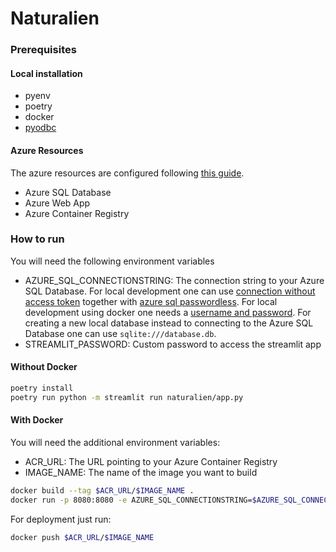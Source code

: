 # Naturalien

### Prerequisites

#### Local installation

- pyenv
- poetry
- docker
- [pyodbc](https://learn.microsoft.com/en-us/azure/azure-sql/database/azure-sql-python-quickstart?view=azuresql&tabs=windows%2Csql-inter)

#### Azure Resources

The azure resources are configured following [this guide](https://learn.microsoft.com/en-us/azure/app-service/tutorial-custom-container?tabs=azure-cli&pivots=container-linux).

- Azure SQL Database
- Azure Web App
- Azure Container Registry

### How to run

You will need the following environment variables

- AZURE_SQL_CONNECTIONSTRING: The connection string to your Azure SQL Database. For local development one can use [connection without access token](https://docs.sqlalchemy.org/en/14/dialects/mssql.html#connecting-to-databases-with-access-tokens) together with [azure sql passwordless](https://learn.microsoft.com/en-us/azure/azure-sql/database/azure-sql-passwordless-migration-python?view=azuresql&tabs=sign-in-visual-studio-code%2Cazure-portal-create%2Cazure-portal-assign%2Capp-service-identity). For local development using docker one needs a [username and password](https://docs.sqlalchemy.org/en/14/dialects/mssql.html#dialect-mssql-pyodbc-connect). For creating a new local database instead to connecting to the Azure SQL Database one can use `sqlite:///database.db`.
- STREAMLIT_PASSWORD: Custom password to access the streamlit app

#### Without Docker

```bash
poetry install
poetry run python -m streamlit run naturalien/app.py
```

#### With Docker

You will need the additional environment variables:

- ACR_URL: The URL pointing to your Azure Container Registry
- IMAGE_NAME: The name of the image you want to build

```bash
docker build --tag $ACR_URL/$IMAGE_NAME .
docker run -p 8080:8080 -e AZURE_SQL_CONNECTIONSTRING=$AZURE_SQL_CONNECTIONSTRING -e STREAMLIT_PASSWORD=$STREAMLIT_PASSWORD $ACR_URL/$IMAGE_NAME
```

For deployment just run:

```bash
docker push $ACR_URL/$IMAGE_NAME
```

